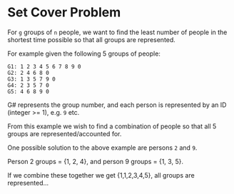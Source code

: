 # Set Cover Problem

For `g` groups of `n` people, we want to find the least number of people in the shortest time possible so that all groups are represented.

For example given the following 5 groups of people:
```
G1: 1 2 3 4 5 6 7 8 9 0
G2: 2 4 6 8 0
G3: 1 3 5 7 9 0
G4: 2 3 5 7 0
G5: 4 6 8 9 0
```
G# represents the group number, and each person is represented by an ID (integer >= 1), e.g. `9` etc.

From this example we wish to find a combination of people so that all 5 groups are represented/accounted for.

One possible solution to the above example are persons `2` and `9`.

Person 2 groups = {1, 2, 4}, and person 9 groups = {1, 3, 5}.

If we combine these together we get {1,1,2,3,4,5}, all groups are represented...
